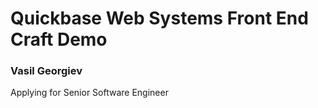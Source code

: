 # Quickbase Web Systems Front End Craft Demo
### Vasil Georgiev
Applying for Senior Software Engineer
